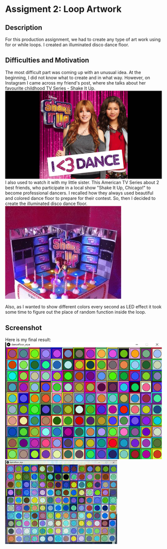 # Assigment 2: Loop Artwork

## Description ##

For this production assignment, we had to create any type of art work using for or while loops. I created an illuminated disco dance floor.

## Difficulties and Motivation ##

The most difficult part was coming up with an unusual idea. At the beginning, I did not know what to create and in what way. However, on Instagram I came across my friend's post, where 
she talks about her favourite childhood TV Series - Shake It Up. 
![](shakeitup.jpg) 
I also used to watch it with my little sister. This American TV Series about 2 best friends, who participate in a local show 
"Shake It Up, Chicago!" to become professional dancers. I recalled how they always used beautiful and colored dance floor to prepare for their contest. So, then I decided to create the 
illuminated disco dance floor.
![](dancefloor.jpg)

Also, as I wanted to show different colors every second as LED effect it took some time to figure out the place of random function inside the loop. 

## Screenshot ##

Here is my final result:
![](screenshot.png)
![](video.gif)

